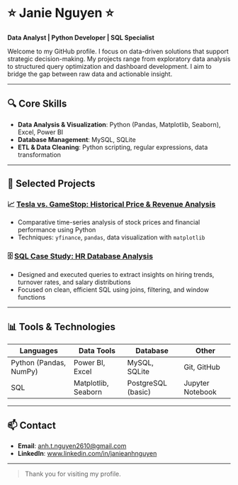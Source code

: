 # ⭐️ Janie Nguyen ⭐️

**Data Analyst | Python Developer | SQL Specialist**

Welcome to my GitHub profile. I focus on data-driven solutions that support strategic decision-making. My projects range from exploratory data analysis to structured query optimization and dashboard development. I aim to bridge the gap between raw data and actionable insight.

---

## 🔍 Core Skills

- **Data Analysis & Visualization**: Python (Pandas, Matplotlib, Seaborn), Excel, Power BI  
- **Database Management**: MySQL, SQLite 
- **ETL & Data Cleaning**: Python scripting, regular expressions, data transformation  

---

## 🧩 Selected Projects

### 📈 [Tesla vs. GameStop: Historical Price & Revenue Analysis](https://github.com/janienguyen2610/PythonProjects/blob/main/Tesla_GameStop_EDA.ipynb)
- Comparative time-series analysis of stock prices and financial performance using Python
- Techniques: `yfinance`, `pandas`, data visualization with `matplotlib`  

### 🗄️ [SQL Case Study: HR Database Analysis](https://github.com/janienguyen2610/SQLProjects/blob/main/HR_Analysis.sql)
- Designed and executed queries to extract insights on hiring trends, turnover rates, and salary distributions
- Focused on clean, efficient SQL using joins, filtering, and window functions

---

## 📊 Tools & Technologies

| Languages      | Data Tools          | Database         | Other              |
|----------------|---------------------|------------------|--------------------|
| Python (Pandas, NumPy) | Power BI, Excel        | MySQL, SQLite       | Git, GitHub         |
| SQL             | Matplotlib, Seaborn | PostgreSQL (basic) | Jupyter Notebook    |

---

## 📫 Contact

- **Email**: anh.t.nguyen2610@gmail.com  
- **LinkedIn**: www.linkedin.com/in/janieanhnguyen  

---
>  
> Thank you for visiting my profile.
